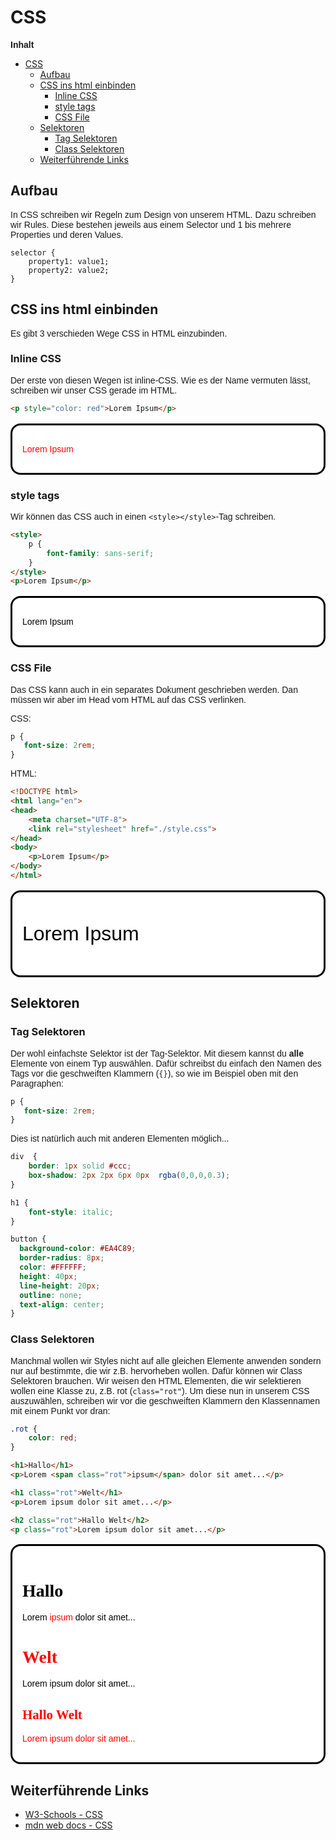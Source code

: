 # CSS

**Inhalt**
- [CSS](#css)
  - [Aufbau](#aufbau)
  - [CSS ins html einbinden](#css-ins-html-einbinden)
    - [Inline CSS](#inline-css)
    - [style tags](#style-tags)
    - [CSS File](#css-file)
  - [Selektoren](#selektoren)
    - [Tag Selektoren](#tag-selektoren)
    - [Class Selektoren](#class-selektoren)
  - [Weiterführende Links](#weiterführende-links)

<div style="page-break-after: always;"></div>

## Aufbau

In CSS schreiben wir Regeln zum Design von unserem HTML.
Dazu schreiben wir Rules. Diese bestehen jeweils aus einem Selector und
1 bis mehrere Properties und deren Values.

``` 
selector {
    property1: value1;
    property2: value2;
}
```

## CSS ins html einbinden

Es gibt 3 verschieden Wege CSS in HTML einzubinden.

### Inline CSS

Der erste von diesen Wegen ist inline-CSS. Wie es der Name vermuten lässt,
schreiben wir unser CSS gerade im HTML.

``` html
<p style="color: red">Lorem Ipsum</p>
```
<div style="background-color: #fff; color: #000; font-family: serif; padding: 1rem; margin: 1rem 0rem; border-radius: 1rem; border-style: solid;">
    <p style="color: red">Lorem Ipsum</p>
</div>

### style tags

Wir können das CSS auch in einen `<style></style>`-Tag schreiben.

``` html
<style>
    p {
        font-family: sans-serif;
    }
</style>
<p>Lorem Ipsum</p>
```
<div style="background-color: #fff; color: #000; font-family: serif; padding: 1rem; margin: 1rem 0rem; border-radius: 1rem; border-style: solid;">
    <style>
        p {
            font-family: sans-serif;
        }
    </style>
    <p>Lorem Ipsum</p>
</div>

### CSS File

Das CSS kann auch in ein separates Dokument geschrieben werden.
Dan müssen wir aber im Head vom HTML auf das CSS verlinken.

CSS:

``` css
p {
   font-size: 2rem; 
}
```

HTML:

``` html
<!DOCTYPE html>
<html lang="en">
<head>
    <meta charset="UTF-8">
    <link rel="stylesheet" href="./style.css">
</head>
<body>
    <p>Lorem Ipsum</p>
</body>
</html>
```

<div style="background-color: #fff; color: #000; font-family: serif; padding: 1rem; margin: 1rem 0rem; border-radius: 1rem; border-style: solid;">
    <p style="font-size: 2rem; ">Lorem Ipsum</p>
</div>

## Selektoren

### Tag Selektoren

Der wohl einfachste Selektor ist der Tag-Selektor. Mit diesem kannst du **alle** Elemente von
einem Typ auswählen. Dafür schreibst du einfach den Namen des Tags vor die geschweiften Klammern
(`{}`), so wie im Beispiel oben mit den Paragraphen:

``` css
p {
   font-size: 2rem; 
}
```

Dies ist natürlich auch mit anderen Elementen möglich...

``` css
div  {
    border: 1px solid #ccc;
    box-shadow: 2px 2px 6px 0px  rgba(0,0,0,0.3); 
}

h1 {
    font-style: italic;
}

button {
  background-color: #EA4C89;
  border-radius: 8px;
  color: #FFFFFF;
  height: 40px;
  line-height: 20px;
  outline: none;
  text-align: center;
}

```

### Class Selektoren

Manchmal wollen wir Styles nicht auf alle gleichen Elemente anwenden sondern nur auf bestimmte, die
wir z.B. hervorheben wollen. Dafür können wir Class Selektoren brauchen. Wir weisen den HTML Elementen,
die wir selektieren wollen eine Klasse zu, z.B. rot (`class="rot"`). Um diese nun in unserem CSS auszuwählen, schreiben wir vor die geschweiften Klammern den Klassennamen mit einem Punkt vor dran:

``` css
.rot {
    color: red;
}
```

``` html
<h1>Hallo</h1>
<p>Lorem <span class="rot">ipsum</span> dolor sit amet...</p>

<h1 class="rot">Welt</h1>
<p>Lorem ipsum dolor sit amet...</p>

<h2 class="rot">Hallo Welt</h2>
<p class="rot">Lorem ipsum dolor sit amet...</p>
```

<style>
#classes .rot {
    color: red;
}
</style>
<div id="classes" style="background-color: #fff; color: #000; font-family: serif; padding: 1rem; margin: 1rem 0rem; border-radius: 1rem; border-style: solid;">
    <h1>Hallo</h1>
    <p>Lorem <span class="rot">ipsum</span> dolor sit amet...</p>
    <h1 class="rot">Welt</h1>
    <p>Lorem ipsum dolor sit amet...</p>
    <h2 class="rot">Hallo Welt</h2>
    <p class="rot">Lorem ipsum dolor sit amet...</p>
</div>

## Weiterführende Links

 - [W3-Schools - CSS](https://www.w3schools.com/css/default.asp)
 - [mdn web docs - CSS](https://developer.mozilla.org/en-US/docs/Web/CSS)
